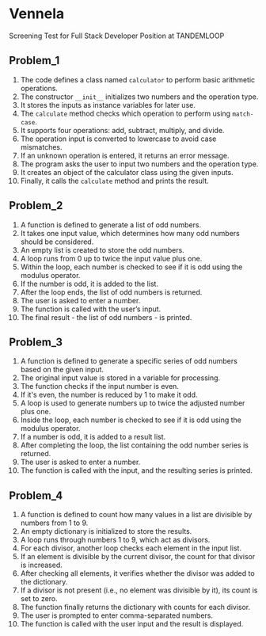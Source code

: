 # Vennela
Screening Test for Full Stack Developer Position at TANDEMLOOP

Problem_1
-----------
1. The code defines a class named `calculator` to perform basic arithmetic operations.
2. The constructor `__init__` initializes two numbers and the operation type.
3. It stores the inputs as instance variables for later use.
4. The `calculate` method checks which operation to perform using `match-case`.
5. It supports four operations: add, subtract, multiply, and divide.
6. The operation input is converted to lowercase to avoid case mismatches.
7. If an unknown operation is entered, it returns an error message.
8. The program asks the user to input two numbers and the operation type.
9. It creates an object of the calculator class using the given inputs.
10. Finally, it calls the `calculate` method and prints the result.

Problem_2
----------
 1. A function is defined to generate a list of odd numbers.
2. It takes one input value, which determines how many odd numbers should be considered.
3. An empty list is created to store the odd numbers.
4. A loop runs from 0 up to twice the input value plus one.
5. Within the loop, each number is checked to see if it is odd using the modulus operator.
6. If the number is odd, it is added to the list.
7. After the loop ends, the list of odd numbers is returned.
8. The user is asked to enter a number.
9. The function is called with the user’s input.
10. The final result - the list of odd numbers - is printed.

Problem_3
----------
1. A function is defined to generate a specific series of odd numbers based on the given input.
2. The original input value is stored in a variable for processing.
3. The function checks if the input number is even.
4. If it's even, the number is reduced by 1 to make it odd.
5. A loop is used to generate numbers up to twice the adjusted number plus one.
6. Inside the loop, each number is checked to see if it is odd using the modulus operator.
7. If a number is odd, it is added to a result list.
8. After completing the loop, the list containing the odd number series is returned.
9. The user is asked to enter a number.
10. The function is called with the input, and the resulting series is printed.

Problem_4
----------
 1. A function is defined to count how many values in a list are divisible by numbers from 1 to 9.
2. An empty dictionary is initialized to store the results.
3. A loop runs through numbers 1 to 9, which act as divisors.
4. For each divisor, another loop checks each element in the input list.
5. If an element is divisible by the current divisor, the count for that divisor is increased.
6. After checking all elements, it verifies whether the divisor was added to the dictionary.
7. If a divisor is not present (i.e., no element was divisible by it), its count is set to zero.
8. The function finally returns the dictionary with counts for each divisor.
9. The user is prompted to enter comma-separated numbers.
10. The function is called with the user input and the result is displayed.


